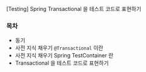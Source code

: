 [Testing] Spring Transactional 을 테스트 코드로 표현하기

### 목차

- 동기
- 사전 지식 채우기 `@Transactional` 이란
- 사전 지식 채우기 Spring TestContainer 란
- Transactional 을 테스트 코드로 표현하기
